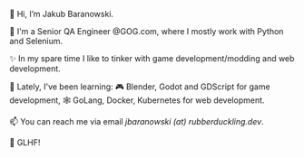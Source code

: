 📛 Hi, I’m Jakub Baranowski.

👔 I'm a Senior QA Engineer @GOG.com, where I mostly work with Python and Selenium.

✨ In my spare time I like to tinker with game development/modding and web development.

🌱 Lately, I've been learning:
  🎮 Blender, Godot and GDScript for game development,
  🕸  GoLang, Docker, Kubernetes for web development.

📫 You can reach me via email *jbaranowski (at) rubberduckling.dev*.

🙇 GLHF!

